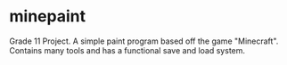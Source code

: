 # minepaint
Grade 11 Project. A simple paint program based off the game "Minecraft".
Contains many tools and has a functional save and load system.
